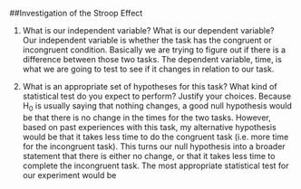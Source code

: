 ##Investigation of the Stroop Effect
1. What is our independent variable? What is our dependent variable?  
Our independent variable is whether the task has the congruent or incongruent condition. Basically we are trying to figure out if there is a difference between those two tasks. The dependent variable, time, is what we are going to test to see if it changes in relation to our task.

2. What is an appropriate set of hypotheses for this task? What kind of statistical test do you expect to perform? Justify your choices.
Because H<sub>0</sub> is usually saying that nothing changes, a good null hypothesis would be that there is no change in the times for the two tasks. However, based on past experiences with this task, my alternative hypothesis would be that it takes less time to do the congruent task (i.e. more time for the incongruent task). This turns our null hypothesis into a broader statement that there is either no change, or that it takes less time to complete the incongruent task. The most appropriate statistical test for our experiment would be 
